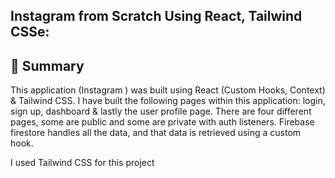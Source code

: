 ##  Instagram from Scratch Using React, Tailwind CSSe: 



## 📣 Summary

This application (Instagram ) was built using React (Custom Hooks, Context) & Tailwind CSS. I have built the following pages within this application: login, sign up, dashboard & lastly the user profile page. There are four different pages, some are public and some are private with auth listeners. Firebase firestore handles all the data, and that data is retrieved using a custom hook.

I used Tailwind CSS for this project 
